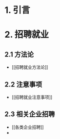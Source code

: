 # 1. 引言 

# 2. 招聘就业 
## 2.1 方法论 
- [[招聘就业方法论]]
## 2.2 注意事项 
- [[招聘就业注意事项]]
## 2.3 相关企业招聘
- [[各类企业招聘]]
- 